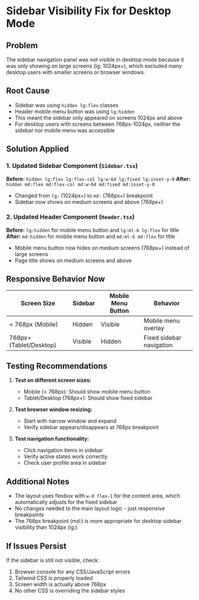 # Sidebar Visibility Fix for Desktop Mode

## Problem
The sidebar navigation panel was not visible in desktop mode because it was only showing on large screens (lg: 1024px+), which excluded many desktop users with smaller screens or browser windows.

## Root Cause
- Sidebar was using `hidden lg:flex` classes
- Header mobile menu button was using `lg:hidden` 
- This meant the sidebar only appeared on screens 1024px and above
- For desktop users with screens between 768px-1024px, neither the sidebar nor mobile menu was accessible

## Solution Applied

### 1. Updated Sidebar Component (`Sidebar.tsx`)
**Before:** `hidden lg:flex lg:flex-col lg:w-64 lg:fixed lg:inset-y-0`
**After:** `hidden md:flex md:flex-col md:w-64 md:fixed md:inset-y-0`

- Changed from `lg:` (1024px+) to `md:` (768px+) breakpoint
- Sidebar now shows on medium screens and above (768px+)

### 2. Updated Header Component (`Header.tsx`)
**Before:** `lg:hidden` for mobile menu button and `lg:ml-6 lg:flex` for title
**After:** `md:hidden` for mobile menu button and `md:ml-6 md:flex` for title

- Mobile menu button now hides on medium screens (768px+) instead of large screens
- Page title shows on medium screens and above

## Responsive Behavior Now

| Screen Size | Sidebar | Mobile Menu Button | Behavior |
|-------------|---------|-------------------|----------|
| < 768px (Mobile) | Hidden | Visible | Mobile menu overlay |
| 768px+ (Tablet/Desktop) | Visible | Hidden | Fixed sidebar navigation |

## Testing Recommendations

1. **Test on different screen sizes:**
   - Mobile (< 768px): Should show mobile menu button
   - Tablet/Desktop (768px+): Should show fixed sidebar

2. **Test browser window resizing:**
   - Start with narrow window and expand
   - Verify sidebar appears/disappears at 768px breakpoint

3. **Test navigation functionality:**
   - Click navigation items in sidebar
   - Verify active states work correctly
   - Check user profile area in sidebar

## Additional Notes

- The layout uses flexbox with `w-0 flex-1` for the content area, which automatically adjusts for the fixed sidebar
- No changes needed to the main layout logic - just responsive breakpoints
- The 768px breakpoint (md:) is more appropriate for desktop sidebar visibility than 1024px (lg:)

## If Issues Persist

If the sidebar is still not visible, check:
1. Browser console for any CSS/JavaScript errors
2. Tailwind CSS is properly loaded
3. Screen width is actually above 768px
4. No other CSS is overriding the sidebar styles

